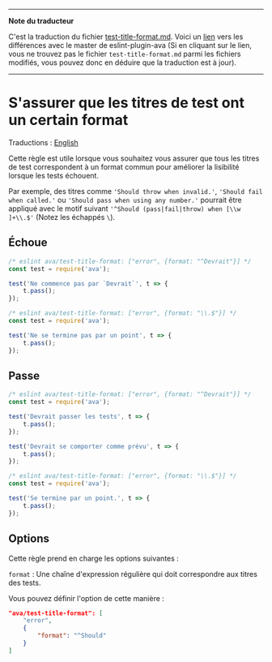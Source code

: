 ___
**Note du traducteur**

C'est la traduction du fichier [test-title-format.md](https://github.com/avajs/eslint-plugin-ava/blob/master/docs/rules/test-title-format.md). Voici un [lien](https://github.com/avajs/eslint-plugin-ava/compare/7542453058c30ebbc79c7bfeb689492fce226d8f...master#diff-b476dae00d584a873f775b322bcc81e7) vers les différences avec le master de eslint-plugin-ava (Si en cliquant sur le lien, vous ne trouvez pas le fichier `test-title-format.md` parmi les fichiers modifiés, vous pouvez donc en déduire que la traduction est à jour).
___
# S'assurer que les titres de test ont un certain format

Traductions : [English](https://github.com/avajs/eslint-plugin-ava/blob/master/docs/rules/test-title-format.md)

Cette règle est utile lorsque vous souhaitez vous assurer que tous les titres de test correspondent à un format commun pour améliorer la lisibilité lorsque les tests échouent.

Par exemple, des titres comme `'Should throw when invalid.'`, `'Should fail when called.'` ou `'Should pass when using any number.'` pourrait être appliqué avec le motif suivant `'^Should (pass|fail|throw) when [\\w ]+\\.$'` (Notez les échappés `\`).


## Échoue

```js
/* eslint ava/test-title-format: ["error", {format: "^Devrait"}] */
const test = require('ava');

test('Ne commence pas par `Devrait`', t => {
	t.pass();
});
```

```js
/* eslint ava/test-title-format: ["error", {format: "\\.$"}] */
const test = require('ava');

test('Ne se termine pas par un point', t => {
	t.pass();
});
```


## Passe

```js
/* eslint ava/test-title-format: ["error", {format: "^Devrait"}] */
const test = require('ava');

test('Devrait passer les tests', t => {
	t.pass();
});

test('Devrait se comporter comme prévu', t => {
	t.pass();
});
```

```js
/* eslint ava/test-title-format: ["error", {format: "\\.$"}] */
const test = require('ava');

test('Se termine par un point.', t => {
	t.pass();
});
```


## Options

Cette règle prend en charge les options suivantes :

`format` : Une chaîne d'expression régulière qui doit correspondre aux titres des tests.

Vous pouvez définir l'option de cette manière :

```json
"ava/test-title-format": [
	"error",
	{
		"format": "^Should"
	}
]
```
